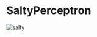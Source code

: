 # SaltyPerceptron

![salty](https://github.com/user-attachments/assets/da2e972a-e065-4b31-8917-fcddcad24eb0)
